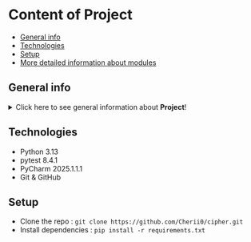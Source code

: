 # Content of Project
* [General info](#general-info)
* [Technologies](#technologies)
* [Setup](#setup)
* [More detailed information about modules](#more-detailed-information-about-modules)

## General info
<details>
<summary>Click here to see general information about <b>Project</b>!</summary>
This cipher program encrypts and decrypts text using methods like ROT13 and ROT47.
It checks input for unsupported characters and lets users replace or keep them.
The design allows making new cipher algorithms in the future. 
Users can view results on-screen or save them to a file.
The project follows the <b>PEP8</b> style
<b>Design Patterns Used</b>: Facade, Factory Method, and Strategy
</details>

## Technologies
<ul>
<li>Python 3.13</li>
<li>pytest 8.4.1</li>
<li>PyCharm 2025.1.1.1</li>
<li>Git & GitHub</li>
</ul>

## Setup
* Clone the repo : ```git clone https://github.com/Cherii0/cipher.git ```
* Install dependencies : ```pip install -r requirements.txt```
